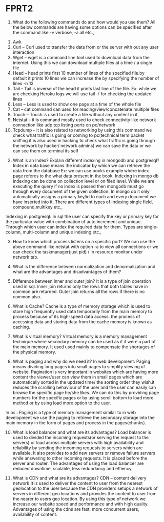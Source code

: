 # FPRT2

1) What do the following commands do and how would you use them?
All the below commands are having some options can be specified after the command like -v verbose,  -a all etc.,
1.	Awk
2.	Curl – Curl used to transfer the data from or the server with out any user interaction
3.	Wget – wget is a command line tool used to download data from the internet. Using this we can download multiple files at a time / a single file
4.	Head – head prints first 10 number of lines of the specified file.by default it prints 10 lines we can increase the by specifying the number of lines -n 12
5.	Tail – Tail is inverse of the head it prints last line of the file. Ex: while we are checking Heroku logs we will use tail -f for checking the updated lines
6.	Less – Less is used to show one page at a time of the whole file
7.	Cat – cat command can used for reading/view/concatenate multiple files
8.	Touch – Touch is used to create a file without any content in it. 
9.	Netstat – it is command mostly used to check connectivity like network connection like udp tcp listing ports on pc/network
10.	Tcpdump – it is also related to networking by using this command we check what traffic is going or coming to pc(technical term packet sniffing it is also used in hacking to check what traffic is going through the network by hacker/ network admins) we can save the data or we can see them on terminal its self

2) What is an Index? Explain different indexing in mongodb and postgresql?
	Index in data base means the indicator by which we can retrieve the data from the database
Ex: we can use books example where index page referes to the what data present in the book.
Indexing in mongo db indexing can be done on collection level or on filed level. While we are executing the query if no index is passed then mongodb must go through every document of the given collection. In mongo db it only automatically assigns a primary key/id  to each and every document we have inserted into it.
There are different types of indexing single field, compound,multikey etc., 

Indexing in postgresql:
	In sql the user can specify the key or primary key for the particular value with combination of auto increment and unique. Through which user can index the required data for them. Types are single-column, multi-column and unique indexing etc.,
	

3) How to know which process listens on a specific port?
We can use the above command like netstat with option -a to view all connections or we can check the taskmanager(just pid) / in resource monitor under network tab.

4) What is the difference between normalization and denormalization and what are the advantages and disadvantages of them?



5)  Difference between inner and outer join?
	It is a type of join operation used in sql. Inner join returns only the rows that both tables have in common are returned. Outer join returns all the rows if there is no common also.

6) What is Cache?
	Cache is a type of memory storage which is used to store high frequently used data temporarily from the main memory to process because of its high-speed data access. the process of accessing data and storing data from the cache memory is known as caching. 
7) What is virtual memory? 
Virtual memory is a memory management technique where secondary memory can be used as if it were a part of the main memory. It used used mainly to compensate the shortages of the physical memory.

9) What is paging and why do we need it?
	In web development: Paging means dividing long pages into small pages to simplify viewing of website.
Pagination is very important in websites which are having more content the viewer/user can view them in small pages which are automatically sorted in the updated time/ the sorting order they wish.it reduces the scrolling behaviour of the user and the user can easily can browse the specific page he/she likes. We can do this by providing page numbers for the specific pages or by using scroll bottom to load more method or by using load more option to the user.

In os :
	Paging is a type of memory management similar to in web development we use the paging to retrieve the secondary storage into the main memory in the form of pages and process in the pages(chunks).

10) What is load balancer and what are its advantages?
	Load balancer is used to divided the incoming requests(or serving  the request to the servers) or load across multiple servers with high availability and reliability by sending the incoming requests to servers which are available. It also provides to add new servers or remove failure servers while answering to other incoming requests. It is placed before the server and router. The advantages of using the load balancer are reduced downtime, scalable, less redundancy and effiency. 

11) What is CDN and what are its advantages?
	CDN – content delivery network 
	It is used to deliver the content to user from the nearest geolocation to the user because the CDN providers setups a network of servers in different geo locations and provides the content to user from the nearer to users geo location. By using this type of network  we increase our website speed and performance and with high quality. 
Advantages of using the cdns are fast, more concurrent users, availability of content. 
